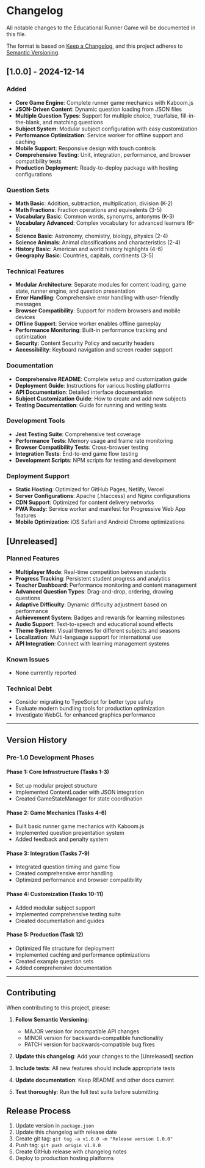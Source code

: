 # Changelog

All notable changes to the Educational Runner Game will be documented in this file.

The format is based on [Keep a Changelog](https://keepachangelog.com/en/1.0.0/),
and this project adheres to [Semantic Versioning](https://semver.org/spec/v2.0.0.html).

## [1.0.0] - 2024-12-14

### Added
- **Core Game Engine**: Complete runner game mechanics with Kaboom.js
- **JSON-Driven Content**: Dynamic question loading from JSON files
- **Multiple Question Types**: Support for multiple choice, true/false, fill-in-the-blank, and matching questions
- **Subject System**: Modular subject configuration with easy customization
- **Performance Optimization**: Service worker for offline support and caching
- **Mobile Support**: Responsive design with touch controls
- **Comprehensive Testing**: Unit, integration, performance, and browser compatibility tests
- **Production Deployment**: Ready-to-deploy package with hosting configurations

### Question Sets
- **Math Basic**: Addition, subtraction, multiplication, division (K-2)
- **Math Fractions**: Fraction operations and equivalents (3-5)
- **Vocabulary Basic**: Common words, synonyms, antonyms (K-3)
- **Vocabulary Advanced**: Complex vocabulary for advanced learners (6-8)
- **Science Basic**: Astronomy, chemistry, biology, physics (2-4)
- **Science Animals**: Animal classifications and characteristics (2-4)
- **History Basic**: American and world history highlights (4-6)
- **Geography Basic**: Countries, capitals, continents (3-5)

### Technical Features
- **Modular Architecture**: Separate modules for content loading, game state, runner engine, and question presentation
- **Error Handling**: Comprehensive error handling with user-friendly messages
- **Browser Compatibility**: Support for modern browsers and mobile devices
- **Offline Support**: Service worker enables offline gameplay
- **Performance Monitoring**: Built-in performance tracking and optimization
- **Security**: Content Security Policy and security headers
- **Accessibility**: Keyboard navigation and screen reader support

### Documentation
- **Comprehensive README**: Complete setup and customization guide
- **Deployment Guide**: Instructions for various hosting platforms
- **API Documentation**: Detailed interface documentation
- **Subject Customization Guide**: How to create and add new subjects
- **Testing Documentation**: Guide for running and writing tests

### Development Tools
- **Jest Testing Suite**: Comprehensive test coverage
- **Performance Tests**: Memory usage and frame rate monitoring
- **Browser Compatibility Tests**: Cross-browser testing
- **Integration Tests**: End-to-end game flow testing
- **Development Scripts**: NPM scripts for testing and development

### Deployment Support
- **Static Hosting**: Optimized for GitHub Pages, Netlify, Vercel
- **Server Configurations**: Apache (.htaccess) and Nginx configurations
- **CDN Support**: Optimized for content delivery networks
- **PWA Ready**: Service worker and manifest for Progressive Web App features
- **Mobile Optimization**: iOS Safari and Android Chrome optimizations

## [Unreleased]

### Planned Features
- **Multiplayer Mode**: Real-time competition between students
- **Progress Tracking**: Persistent student progress and analytics
- **Teacher Dashboard**: Performance monitoring and content management
- **Advanced Question Types**: Drag-and-drop, ordering, drawing questions
- **Adaptive Difficulty**: Dynamic difficulty adjustment based on performance
- **Achievement System**: Badges and rewards for learning milestones
- **Audio Support**: Text-to-speech and educational sound effects
- **Theme System**: Visual themes for different subjects and seasons
- **Localization**: Multi-language support for international use
- **API Integration**: Connect with learning management systems

### Known Issues
- None currently reported

### Technical Debt
- Consider migrating to TypeScript for better type safety
- Evaluate modern bundling tools for production optimization
- Investigate WebGL for enhanced graphics performance

---

## Version History

### Pre-1.0 Development Phases

#### Phase 1: Core Infrastructure (Tasks 1-3)
- Set up modular project structure
- Implemented ContentLoader with JSON integration
- Created GameStateManager for state coordination

#### Phase 2: Game Mechanics (Tasks 4-6)
- Built basic runner game mechanics with Kaboom.js
- Implemented question presentation system
- Added feedback and penalty system

#### Phase 3: Integration (Tasks 7-9)
- Integrated question timing and game flow
- Created comprehensive error handling
- Optimized performance and browser compatibility

#### Phase 4: Customization (Tasks 10-11)
- Added modular subject support
- Implemented comprehensive testing suite
- Created documentation and guides

#### Phase 5: Production (Task 12)
- Optimized file structure for deployment
- Implemented caching and performance optimizations
- Created example question sets
- Added comprehensive documentation

---

## Contributing

When contributing to this project, please:

1. **Follow Semantic Versioning**: 
   - MAJOR version for incompatible API changes
   - MINOR version for backwards-compatible functionality
   - PATCH version for backwards-compatible bug fixes

2. **Update this changelog**: Add your changes to the [Unreleased] section

3. **Include tests**: All new features should include appropriate tests

4. **Update documentation**: Keep README and other docs current

5. **Test thoroughly**: Run the full test suite before submitting

## Release Process

1. Update version in `package.json`
2. Update this changelog with release date
3. Create git tag: `git tag -a v1.0.0 -m "Release version 1.0.0"`
4. Push tag: `git push origin v1.0.0`
5. Create GitHub release with changelog notes
6. Deploy to production hosting platforms